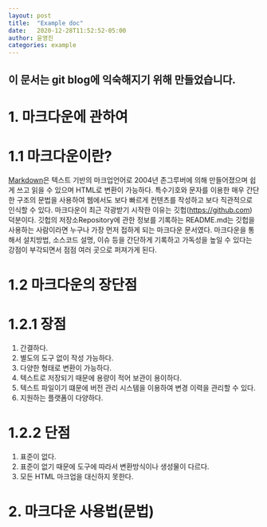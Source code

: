 ```yaml
---
layout: post
title:  "Example doc"
date:   2020-12-28T11:52:52-05:00
author: 윤영진
categories: example
---
```

이 문서는 git blog에 익숙해지기 위해 만들었습니다. 
------------------------------------------------
# 1. 마크다운에 관하여
# 1.1 마크다운이란?
[Markdown](http://whatismarkdown.com/)은 텍스트 기반의 마크업언어로 2004년 존그루버에 의해 만들어졌으며 쉽게 쓰고 읽을 수 있으며 HTML로 변환이 가능하다. 특수기호와 문자를 이용한 매우 간단한 구조의 문법을 사용하여 웹에서도 보다 빠르게 컨텐츠를 작성하고 보다 직관적으로 인식할 수 있다. 마크다운이 최근 각광받기 시작한 이유는 깃헙(<https://github.com>) 덕분이다. 깃헙의 저장소Repository에 관한 정보를 기록하는 README.md는 깃헙을 사용하는 사람이라면 누구나 가장 먼저 접하게 되는 마크다운 문서였다. 마크다운을 통해서 설치방법, 소스코드 설명, 이슈 등을 간단하게 기록하고 가독성을 높일 수 있다는 강점이 부각되면서 점점 여러 곳으로 퍼져가게 된다.

# 1.2 마크다운의 장단점
# 1.2.1 장점
1. 간결하다. 
2. 별도의 도구 없이 작성 가능하다. 
3. 다양한 형태로 변환이 가능하다. 
4. 텍스트로 저장되기 때문에 용량이 적어 보관이 용이하다. 
5. 텍스트 파일이기 떄문에 버전 관리 시스템을 이용하여 변경 이력을 관리할 수 있다. 
6. 지원하는 플랫폼이 다양하다. 

# 1.2.2 단점
1. 표준이 없다. 
2. 표준이 없기 때문에 도구에 따라서 변환방식이나 생성물이 다르다. 
3. 모든 HTML 마크업을 대신하지 못한다. 

# 2. 마크다운 사용법(문법)
